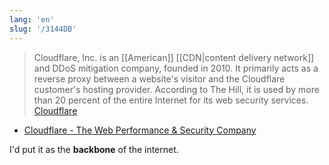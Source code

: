 ```yaml
---
lang: 'en'
slug: '/3144DB'
---
```


> Cloudflare, Inc. is an [[American]] [[CDN|content delivery network]] and DDoS mitigation company, founded in 2010. It primarily acts as a reverse proxy between a website's visitor and the Cloudflare customer's hosting provider. According to The Hill, it is used by more than 20 percent of the entire Internet for its web security services. [Cloudflare](https://en.wikipedia.org/wiki/Cloudflare)

- [Cloudflare - The Web Performance & Security Company](https://www.cloudflare.com/)

I'd put it as the **backbone** of the internet.
